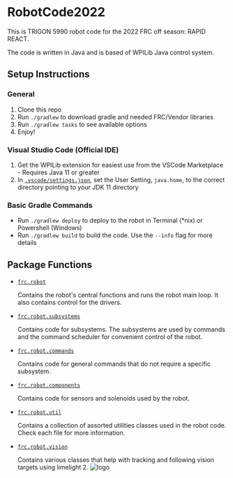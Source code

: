 # RobotCode2022

This is TRIGON 5990 robot code for the 2022 FRC off season: RAPID REACT.

The code is written in Java and is based of WPILib Java control system.

## Setup Instructions

### General

1. Clone this repo
1. Run `./gradlew` to download gradle and needed FRC/Vendor libraries
1. Run `./gradlew tasks` to see available options
1. Enjoy!

### Visual Studio Code (Official IDE)

1. Get the WPILib extension for easiest use from the VSCode Marketplace - Requires Java 11 or greater
1. In [`.vscode/settings.json`](.vscode/settings.json), set the User Setting, `java.home`, to the correct directory
   pointing to your JDK 11 directory

### Basic Gradle Commands

* Run `./gradlew deploy` to deploy to the robot in Terminal (*nix) or Powershell (Windows)
* Run `./gradlew build` to build the code. Use the `--info` flag for more details

## Package Functions

- [`frc.robot`](src/main/java/frc/robot)

  Contains the robot's central functions and runs the robot main loop. It also contains control for the drivers.

- [`frc.robot.subsystems`](src/main/java/frc/robot/subsystems)

  Contains code for subsystems. The subsystems are used by commands and the command scheduler for convenient control of
  the robot.
- [`frc.robot.commands`](src/main/java/frc/robot/commands)

  Contains code for general commands that do not require a specific subsystem.
- [`frc.robot.components`](src/main/java/frc/robot/components)

  Contains code for sensors and solenoids used by the robot.

- [`frc.robot.util`](src/main/java/frc/robot/utilities)

  Contains a collection of assorted utilities classes used in the robot code. Check each file for more information.

- [`frc.robot.vision`](src/main/java/frc/robot/vision)

  Contains various classes that help with tracking and following vision targets using limelight 2.
  ![logo](https://github.com/Programming-TRIGON/RobotCode2020/blob/master/images/TrigonLogo.png)
